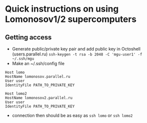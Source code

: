 # Quick instructions on using Lomonosov1/2 supercomputers
## Getting access
- Generate public/private key pair and add public key in Octoshell (users.parallel.ru)
`ssh-keygen -t rsa -b 2048 -C 'mgu-user1' -f ~/.ssh/mgu`
- Make an ~/.ssh/config file
```
Host lomo
HostName lomonosov.parallel.ru
User user
IdentityFile PATH_TO_PRIVATE_KEY

Host lomo2
HostName lomonosov2.parallel.ru
User user
IdentityFile PATH_TO_PRIVATE_KEY
```
- connection then should be as easy as ```ssh lomo``` or ```ssh lomo2```
